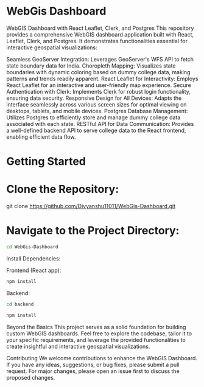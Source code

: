 
# WebGis Dashboard

WebGIS Dashboard with React Leaflet, Clerk, and Postgres
This repository provides a comprehensive WebGIS dashboard application built with React, Leaflet, Clerk, and Postgres. It demonstrates functionalities essential for interactive geospatial visualizations:

Seamless GeoServer Integration: Leverages GeoServer's WFS API to fetch state boundary data for India.
Choropleth Mapping: Visualizes state boundaries with dynamic coloring based on dummy college data, making patterns and trends readily apparent.
React Leaflet for Interactivity: Employs React Leaflet for an interactive and user-friendly map experience.
Secure Authentication with Clerk: Implements Clerk for robust login functionality, ensuring data security.
Responsive Design for All Devices: Adapts the interface seamlessly across various screen sizes for optimal viewing on desktops, tablets, and mobile devices.
Postgres Database Management: Utilizes Postgres to efficiently store and manage dummy college data associated with each state.
RESTful API for Data Communication: Provides a well-defined backend API to serve college data to the React frontend, enabling efficient data flow.

# Getting Started

# Clone the Repository:
git clone https://github.com/Divyanshu11011/WebGis-Dashboard.git

# Navigate to the Project Directory:
```bash
cd WebGis-Dashboard
```

Install Dependencies:

Frontend (React app):
```bash
npm install
```
Backend:

```bash
cd backend

npm install
```



Beyond the Basics
This project serves as a solid foundation for building custom WebGIS dashboards. Feel free to explore the codebase, tailor it to your specific requirements, and leverage the provided functionalities to create insightful and interactive geospatial visualizations.

Contributing
We welcome contributions to enhance the WebGIS Dashboard. If you have any ideas, suggestions, or bug fixes, please submit a pull request. For major changes, please open an issue first to discuss the proposed changes.

